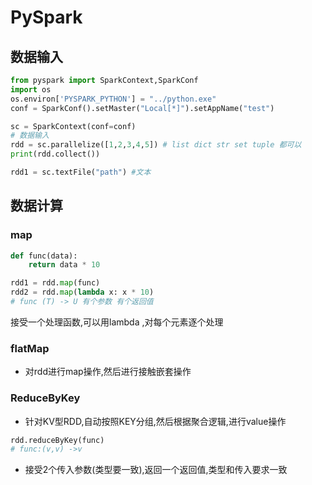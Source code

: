 # PySpark

## 数据输入
```python
from pyspark import SparkContext,SparkConf
import os
os.environ['PYSPARK_PYTHON'] = "../python.exe"
conf = SparkConf().setMaster("Local[*]").setAppName("test")

sc = SparkContext(conf=conf)
# 数据输入
rdd = sc.parallelize([1,2,3,4,5]) # list dict str set tuple 都可以
print(rdd.collect())

rdd1 = sc.textFile("path") #文本
```
## 数据计算
### map
```python
def func(data):
    return data * 10

rdd1 = rdd.map(func)
rdd2 = rdd.map(lambda x: x * 10)
# func (T) -> U 有个参数 有个返回值
```
接受一个处理函数,可以用lambda ,对每个元素逐个处理
### flatMap
* 对rdd进行map操作,然后进行接触嵌套操作
### ReduceByKey
* 针对KV型RDD,自动按照KEY分组,然后根据聚合逻辑,进行value操作
```python
rdd.reduceByKey(func)
# func:(v,v) ->v
```
* 接受2个传入参数(类型要一致),返回一个返回值,类型和传入要求一致